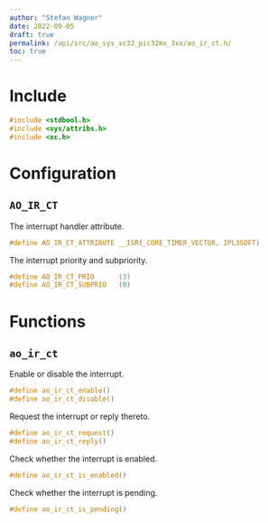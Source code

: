 ```yaml
---
author: "Stefan Wagner"
date: 2022-09-05
draft: true
permalink: /api/src/ao_sys_xc32_pic32mx_3xx/ao_ir_ct.h/
toc: true
---
```


# Include

```c
#include <stdbool.h>
#include <sys/attribs.h>
#include <xc.h>
```

# Configuration

## `AO_IR_CT`

The interrupt handler attribute.

```c
#define AO_IR_CT_ATTRIBUTE __ISR(_CORE_TIMER_VECTOR, IPL3SOFT)
```

The interrupt priority and subpriority.

```c
#define AO_IR_CT_PRIO      (3)
#define AO_IR_CT_SUBPRIO   (0)
```

# Functions

## `ao_ir_ct`

Enable or disable the interrupt.

```c
#define ao_ir_ct_enable()
#define ao_ir_ct_disable()
```

Request the interrupt or reply thereto.

```c
#define ao_ir_ct_request()
#define ao_ir_ct_reply()
```

Check whether the interrupt is enabled.

```c
#define ao_ir_ct_is_enabled()
```

Check whether the interrupt is pending.

```c
#define ao_ir_ct_is_pending()
```
